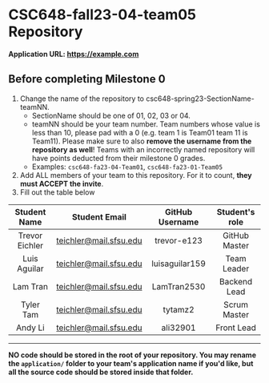 # CSC648-fall23-04-team05 Repository

**Application URL: <https://example.com>**

## Before completing Milestone 0

1. Change the name of the repository to csc648-spring23-SectionName-teamNN.
   - SectionName should be one of 01, 02, 03 or 04.
   - teamNN should be your team number. Team numbers whose value is less than
     10, please pad with a 0 (e.g. team 1 is Team01 team 11 is Team11). Please
     make sure to also **remove the username from the repository as well**!
     Teams with an incorrectly named repository will have points deducted from
     their milestone 0 grades.
   - Examples: `csc648-fa23-04-Team01`, `csc648-fa23-01-Team05`
2. Add ALL members of your team to this repository. For it to count, **they must
   ACCEPT the invite**.
3. Fill out the table below

|    Student Name    |     Student Email      | GitHub Username | Student's role |
| :----------------: | :--------------------: | :-------------: | :------------: |
|   Trevor Eichler   | teichler@mail.sfsu.edu |   trevor-e123   |  GitHub Master |
|    Luis Aguilar    | teichler@mail.sfsu.edu |  luisaguilar159 |  Team Leader   |
|      Lam Tran      | teichler@mail.sfsu.edu |   LamTran2530   |  Backend Lead  |
|     Tyler Tam      | teichler@mail.sfsu.edu |     tytamz2     |  Scrum Master  |
|      Andy Li       | teichler@mail.sfsu.edu |    ali32901     |  Front Lead    |
__________________________________________________________________________________

**NO code should be stored in the root of your repository. You may rename the
`application/` folder to your team's application name if you'd like, but all the
source code should be stored inside that folder.**

